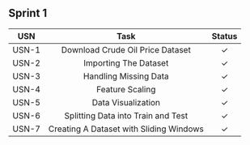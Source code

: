 ## Sprint 1

|  USN  | 						Task                       | Status  |
| :---: | :----------------------------------------------: |:-:|
| USN-1 | 	Download Crude Oil Price Dataset               | ✓ |
| USN-2 | 	Importing The Dataset                          | ✓ |
| USN-3 | 	Handling Missing Data                          | ✓ |
| USN-4 | 	Feature Scaling                                | ✓ |
| USN-5 | 	Data Visualization                             | ✓ |
| USN-6 | 	Splitting Data into Train and Test             | ✓ |
| USN-7 | 	Creating A Dataset with Sliding Windows        | ✓ |